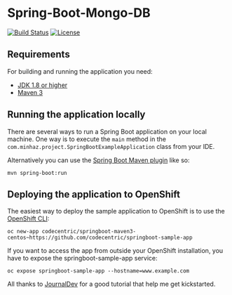 # Spring-Boot-Mongo-DB

[![Build Status](https://travis-ci.org/codecentric/springboot-sample-app.svg?branch=master)](https://travis-ci.org/codecentric/springboot-sample-app)
[![License](https://img.shields.io/:license-gnu-blue.svg)](#)

## Requirements

For building and running the application you need:

- [JDK 1.8 or higher](http://www.oracle.com/technetwork/java/javase/downloads/jdk8-downloads-2133151.html)
- [Maven 3](https://maven.apache.org)

## Running the application locally

There are several ways to run a Spring Boot application on your local machine. One way is to execute the `main` method in the `com.minhaz.project.SpringBootExampleApplication` class from your IDE.

Alternatively you can use the [Spring Boot Maven plugin](https://docs.spring.io/spring-boot/docs/current/reference/html/build-tool-plugins-maven-plugin.html) like so:

```shell
mvn spring-boot:run
```

## Deploying the application to OpenShift

The easiest way to deploy the sample application to OpenShift is to use the [OpenShift CLI](https://docs.openshift.org/latest/cli_reference/index.html):

```shell
oc new-app codecentric/springboot-maven3-centos~https://github.com/codecentric/springboot-sample-app
```

If you want to access the app from outside your OpenShift installation, you have to expose the springboot-sample-app service:

```shell
oc expose springboot-sample-app --hostname=www.example.com
```

All thanks to [JournalDev](https://www.journaldev.com/18156/spring-boot-mongodb#spring-boot-mongodb-summary) for a good tutorial that help me get kickstarted. 
